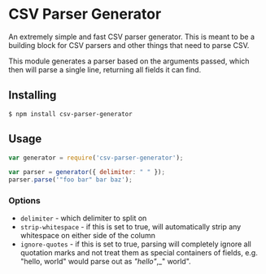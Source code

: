 # CSV Parser Generator

An extremely simple and fast CSV parser generator.  This is meant to be a building block for CSV parsers and other things that need to parse CSV.

This module generates a parser based on the arguments passed, which then will parse a single line, returning all fields it can find.

## Installing

```
$ npm install csv-parser-generator
```

## Usage

```js
var generator = require('csv-parser-generator');

var parser = generator({ delimiter: " " });
parser.parse('"foo bar" bar baz');
```

### Options

* `delimiter` - which delimiter to split on
* `strip-whitespace` - if this is set to true, will automatically strip any whitespace on either side of the column
* `ignore-quotes` - if this is set to true, parsing will completely ignore all quotation marks and not treat them as special containers of fields, e.g. "hello, world" would parse out as _"hello"_,_" world".
